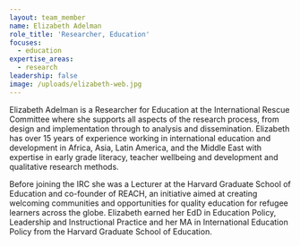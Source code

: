 ```yaml
---
layout: team_member
name: Elizabeth Adelman
role_title: 'Researcher, Education'
focuses:
  - education
expertise_areas:
  - research
leadership: false
image: /uploads/elizabeth-web.jpg
---
```


Elizabeth Adelman is a Researcher for Education at the International Rescue Committee where she supports all aspects of the research process, from design and implementation through to analysis and dissemination. Elizabeth has over 15 years of experience working in international education and development in Africa, Asia, Latin America, and the Middle East with expertise in early grade literacy, teacher wellbeing and development and qualitative research methods.

Before joining the IRC she was a Lecturer at the Harvard Graduate School of Education and co-founder of REACH, an initiative aimed at creating welcoming communities and opportunities for quality education for refugee learners across the globe. Elizabeth earned her EdD in Education Policy, Leadership and Instructional Practice and her MA in International Education Policy from the Harvard Graduate School of Education.&nbsp;

